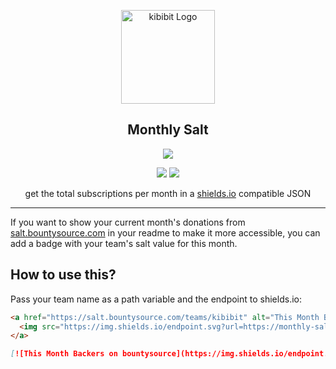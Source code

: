 <p align="center">
  <a href="https://github/apps/l1ntit" target="blank"><img src="http://kibibit.io/kibibit-assets/kibibit-avatar.png" width="150" alt="kibibit Logo" />
  </a>
  <h2 align="center">Monthly Salt</h2>
</p>
<p align="center">
  <a href="https://shields.io/"><img src="https://img.shields.io/badge/shields-io-lightgrey.svg?style=for-the-badge"></a>
</p>
<p align="center">
  <a href="#contributors"><img src="https://img.shields.io/badge/all_contributors-4-orange.svg"></a>
  <a href="https://salt.bountysource.com/teams/kibibit"><img src="https://img.shields.io/endpoint.svg?url=https://monthly-salt.now.sh&style=flat-square"></a>
</p>
<p align="center">
  get the total subscriptions per month in a <a href="https://shields.io" target="_blank">shields.io</a> compatible JSON
</p>
<hr>

If you want to show your current month's donations from [salt.bountysource.com](https://salt.bountysource.com) in your readme to make it more accessible, you can add a badge with your team's salt value for this month.

## How to use this?
Pass your team name as a path variable and the endpoint to shields.io:

```html
<a href="https://salt.bountysource.com/teams/kibibit" alt="This Month Backers on bountysource">
  <img src="https://img.shields.io/endpoint.svg?url=https://monthly-salt.now.sh/kibibit&style=flat-square" />
</a>
```

```markdown
[![This Month Backers on bountysource](https://img.shields.io/endpoint.svg?url=https://monthly-salt.now.sh/kibibit&style=flat-square)](https://salt.bountysource.com/teams/kibibit)
```
